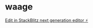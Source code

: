 # waage

[Edit in StackBlitz next generation editor ⚡️](https://stackblitz.com/~/github.com/Den4ik1992/waage)